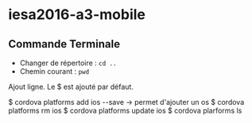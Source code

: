 # iesa2016-a3-mobile

## Commande Terminale

* Changer de répertoire : `cd ..`
* Chemin courant : `pwd`

Ajout ligne. Le $ est ajouté par défaut.

$ cordova platforms add ios --save  -> permet d'ajouter un os
$ cordova platforms rm ios
$ cordova platforms update ios
$ cordova plarforms ls 